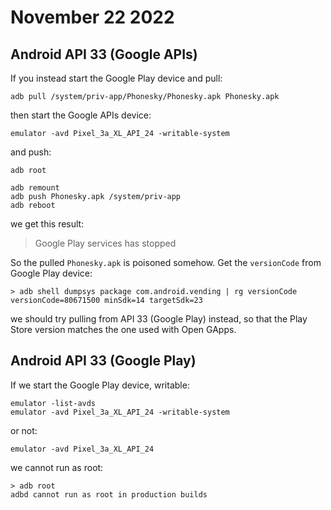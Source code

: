 # November 22 2022

## Android API 33 (Google APIs)

If you instead start the Google Play device and pull:

~~~
adb pull /system/priv-app/Phonesky/Phonesky.apk Phonesky.apk
~~~

then start the Google APIs device:

~~~
emulator -avd Pixel_3a_XL_API_24 -writable-system
~~~

and push:

~~~
adb root

adb remount
adb push Phonesky.apk /system/priv-app
adb reboot
~~~

we get this result:

> Google Play services has stopped

So the pulled `Phonesky.apk` is poisoned somehow. Get the `versionCode` from
Google Play device:

~~~
> adb shell dumpsys package com.android.vending | rg versionCode
versionCode=80671500 minSdk=14 targetSdk=23
~~~

we should try pulling from API 33 (Google Play) instead, so that the Play Store
version matches the one used with Open GApps.

## Android API 33 (Google Play)

If we start the Google Play device, writable:

~~~
emulator -list-avds
emulator -avd Pixel_3a_XL_API_24 -writable-system
~~~

or not:

~~~
emulator -avd Pixel_3a_XL_API_24
~~~

we cannot run as root:

~~~
> adb root
adbd cannot run as root in production builds
~~~
